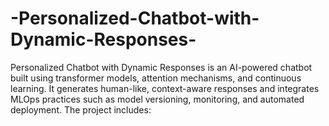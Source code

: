 # -Personalized-Chatbot-with-Dynamic-Responses-
Personalized Chatbot with Dynamic Responses is an AI-powered chatbot built using transformer models, attention mechanisms, and continuous learning. It generates human-like, context-aware responses and integrates MLOps practices such as model versioning, monitoring, and automated deployment. The project includes:
